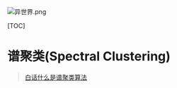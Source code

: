 ![异世界.png](https://upload-images.jianshu.io/upload_images/15675864-e39212ac990782cf.png)

[TOC]

# 谱聚类(Spectral Clustering)

>[白话什么是谱聚类算法](https://www.jianshu.com/p/501f366bfa26)
>
>
>
>



